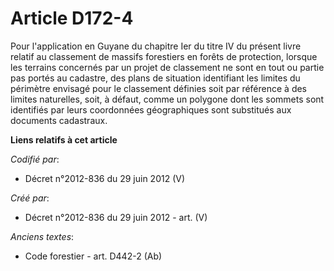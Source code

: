 # Article D172-4

Pour l'application en Guyane du chapitre Ier du titre IV du présent livre relatif au classement de massifs forestiers en
forêts de protection, lorsque les terrains concernés par un projet de classement ne sont en tout ou partie pas portés au
cadastre, des plans de situation identifiant les limites du périmètre envisagé pour le classement définies soit par référence
à des limites naturelles, soit, à défaut, comme un polygone dont les sommets sont identifiés par leurs coordonnées
géographiques sont substitués aux documents cadastraux.

**Liens relatifs à cet article**

_Codifié par_:

  - Décret n°2012-836 du 29 juin 2012 (V)

_Créé par_:

  - Décret n°2012-836 du 29 juin 2012 - art. (V)

_Anciens textes_:

  - Code forestier - art. D442-2 (Ab)
